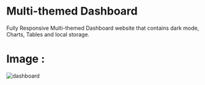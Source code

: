 # Multi-themed Dashboard
Fully Responsive Multi-themed Dashboard website that contains dark mode, Charts, Tables and local storage.
# Image :

![dashboard](https://github.com/ahmed24666/Aoe-Dashboard/assets/128262500/04ed8a79-a0b9-4150-93cd-99d7b0e3a19c)
